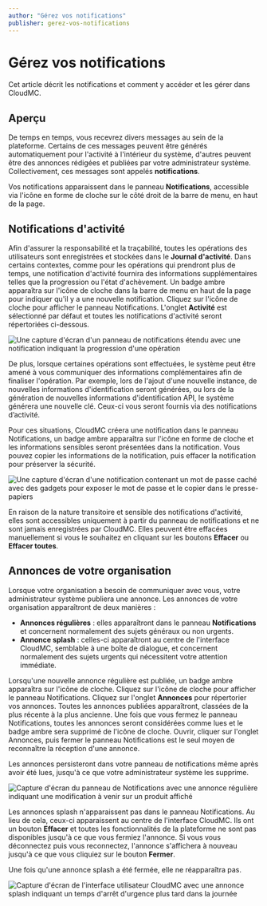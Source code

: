 ```yaml
---
author: "Gérez vos notifications"
publisher: gerez-vos-notifications
---
```


# Gérez vos notifications

Cet article décrit les notifications et comment y accéder et les gérer dans CloudMC.

## Aperçu

De temps en temps, vous recevrez divers messages au sein de la plateforme. Certains de ces messages peuvent être générés automatiquement pour l'activité à l'intérieur du système, d'autres peuvent être des annonces rédigées et publiées par votre administrateur système. Collectivement, ces messages sont appelés **notifications**.

Vos notifications apparaissent dans le panneau **Notifications**, accessible via l'icône en forme de cloche sur le côté droit de la barre de menu, en haut de la page.

## Notifications d'activité

Afin d'assurer la responsabilité et la traçabilité, toutes les opérations des utilisateurs sont enregistrées et stockées dans le **Journal d'activité**. Dans certains contextes, comme pour les opérations qui prendront plus de temps, une notification d'activité fournira des informations supplémentaires telles que la progression ou l'état d'achèvement. Un badge ambre apparaîtra sur l'icône de cloche dans la barre de menu en haut de la page pour indiquer qu'il y a une nouvelle notification. Cliquez sur l'icône de cloche pour afficher le panneau Notifications. L'onglet **Activité** est sélectionné par défaut et toutes les notifications d'activité seront répertoriées ci-dessous.

![Une capture d'écran d'un panneau de notifications étendu avec une notification indiquant la progression d'une opération](announcements-notificationpanel-en.png "Une notification d'activité dans le panneau Notifications")

De plus, lorsque certaines opérations sont effectuées, le système peut être amené à vous communiquer des informations complémentaires afin de finaliser l'opération. Par exemple, lors de l'ajout d'une nouvelle instance, de nouvelles informations d'identification seront générées, ou lors de la génération de nouvelles informations d'identification API, le système générera une nouvelle clé. Ceux-ci vous seront fournis via des notifications d’activité.

Pour ces situations, CloudMC créera une notification dans le panneau Notifications, un badge ambre apparaîtra sur l'icône en forme de cloche et les informations sensibles seront présentées dans la notification. Vous pouvez copier les informations de la notification, puis effacer la notification pour préserver la sécurité.

![Une capture d'écran d'une notification contenant un mot de passe caché avec des gadgets pour exposer le mot de passe et le copier dans le presse-papiers](announcements-credentials-en.png "Une notification d'activité avec les informations d'identification pour une nouvelle instance")

En raison de la nature transitoire et sensible des notifications d'activité, elles sont accessibles uniquement à partir du panneau de notifications et ne sont jamais enregistrées par CloudMC. Elles peuvent être effacées manuellement si vous le souhaitez en cliquant sur les boutons **Effacer** ou **Effacer toutes**.

## Annonces de votre organisation

Lorsque votre organisation a besoin de communiquer avec vous, votre administrateur système publiera une annonce. Les annonces de votre organisation apparaîtront de deux manières :

- **Annonces régulières** : elles apparaîtront dans le panneau **Notifications** et concernent normalement des sujets généraux ou non urgents.
- **Annonce splash** : celles-ci apparaîtront au centre de l'interface CloudMC, semblable à une boîte de dialogue, et concernent normalement des sujets urgents qui nécessitent votre attention immédiate.

Lorsqu'une nouvelle annonce régulière est publiée, un badge ambre apparaîtra sur l'icône de cloche. Cliquez sur l'icône de cloche pour afficher le panneau Notifications. Cliquez sur l'onglet **Annonces** pour répertorier vos annonces. Toutes les annonces publiées apparaîtront, classées de la plus récente à la plus ancienne. Une fois que vous fermez le panneau Notifications, toutes les annonces seront considérées comme lues et le badge ambre sera supprimé de l'icône de cloche. Ouvrir, cliquer sur l'onglet Annonces, puis fermer le panneau Notifications est le seul moyen de reconnaître la réception d'une annonce.

Les annonces persisteront dans votre panneau de notifications même après avoir été lues, jusqu'à ce que votre administrateur système les supprime.

![Capture d'écran du panneau de Notifications avec une annonce régulière indiquant une modification à venir sur un produit affiché](announcements-regular-en.png "Exemple d'annonce régulière dans le panneau Notifications")

Les annonces splash n'apparaissent pas dans le panneau Notifications. Au lieu de cela, ceux-ci apparaissent au centre de l'interface CloudMC. Ils ont un bouton **Effacer** et toutes les fonctionnalités de la plateforme ne sont pas disponibles jusqu'à ce que vous fermiez l'annonce. Si vous vous déconnectez puis vous reconnectez, l'annonce s'affichera à nouveau jusqu'à ce que vous cliquiez sur le bouton **Fermer**.

Une fois qu'une annonce splash a été fermée, elle ne réapparaîtra pas.

![Capture d'écran de l'interface utilisateur CloudMC avec une annonce splash indiquant un temps d'arrêt d'urgence plus tard dans la journée](announcements-splash-en.png "Exemple d'annonce splash dans l'interface utilisateur CloudMC")

